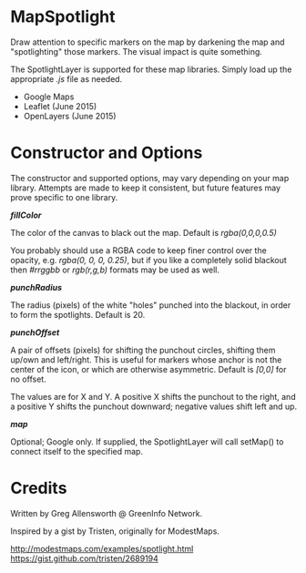 # MapSpotlight

Draw attention to specific markers on the map by darkening the map and "spotlighting" those markers. The visual impact is quite something.

The SpotlightLayer is supported for these map libraries. Simply load up the appropriate _.js_ file as needed.

* Google Maps
* Leaflet (June 2015)
* OpenLayers (June 2015)

# Constructor and Options

The constructor and supported options, may vary depending on your map library. Attempts are made to keep it consistent, but future features may prove specific to one library.

_**fillColor**_ 

The color of the canvas to black out the map. Default is _rgba(0,0,0,0.5)_

You probably should use a RGBA code to keep finer control over the opacity, e.g. _rgba(0, 0, 0, 0.25)_, but if you like a completely solid blackout then _#rrggbb_ or _rgb(r,g,b)_ formats may be used as well.

_**punchRadius**_

The radius (pixels) of the white "holes" punched into the blackout, in order to form the spotlights. Default is 20.

_**punchOffset**_

A pair of offsets (pixels) for shifting the punchout circles, shifting them up/own and left/right. This is useful for markers whose anchor is not the center of the icon, or which are otherwise asymmetric. Default is _[0,0]_ for no offset.

The values are for X and Y. A positive X shifts the punchout to the right, and a positive Y shifts the punchout downward; negative values shift left and up.

_**map**_

Optional; Google only. If supplied, the SpotlightLayer will call setMap() to connect itself to the specified map.


# Credits

Written by Greg Allensworth @ GreenInfo Network.

Inspired by a gist by Tristen, originally for ModestMaps.

http://modestmaps.com/examples/spotlight.html
https://gist.github.com/tristen/2689194
